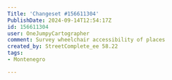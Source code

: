 ```yaml
---
Title: 'Changeset #156611304'
PublishDate: 2024-09-14T12:54:17Z
id: 156611304
user: OneJumpyCartographer
comment: Survey wheelchair accessibility of places
created_by: StreetComplete_ee 58.22
tags:
- Montenegro

---
```


